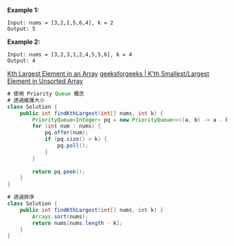 **Example 1:**
```
Input: nums = [3,2,1,5,6,4], k = 2
Output: 5
```
**Example 2:**
```
Input: nums = [3,2,3,1,2,4,5,5,6], k = 4
Output: 4
```

[Kth Largest Element in an Array](https://leetcode.com/explore/interview/card/top-interview-questions-medium/110/sorting-and-searching/800/)
[geeksforgeeks | K’th Smallest/Largest Element in Unsorted Array](https://www.geeksforgeeks.org/kth-smallest-largest-element-in-unsorted-array/)
```java
# 使用 Priority Queue 概念
# 透過維護大小
class Solution {
    public int findKthLargest(int[] nums, int k) {
        PriorityQueue<Integer> pq = new PriorityQueue<>((a, b) -> a - b);
        for (int num : nums) {
            pq.offer(num);
            if (pq.size() > k) {
                pq.poll();
            }
        }
        
        return pq.peek();
    }
}
```

```java
# 透過排序
class Solution {
    public int findKthLargest(int[] nums, int k) {
        Arrays.sort(nums);
        return nums[nums.length - k];
    }
}
```
